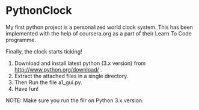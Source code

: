 PythonClock
===========


My first python project is a personalized world clock system. 
This has been implemented with the help of coursera.org as a part of their Learn To Code programme.

Finally, the clock starts ticking!

1. Download and install latest python (3.x version) from http://www.python.org/download/ .
2. Extract the attached files in a single directory.
3. Then Run the file a1_gui.py.
4. Have fun!

NOTE: Make sure you run the filr on Python 3.x version.

